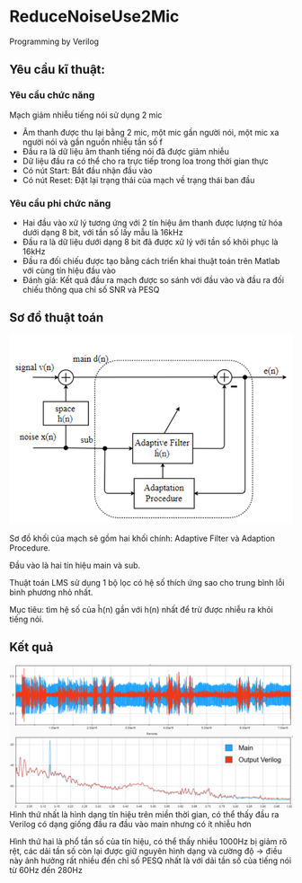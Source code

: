 # **ReduceNoiseUse2Mic**

Programming by Verilog

## **Yêu cầu kĩ thuật**:

### **Yêu cầu chức năng**

Mạch giảm nhiễu tiếng nói sử dụng 2 mic

- Âm thanh được thu lại bằng 2 mic, một mic gần người nói, một mic xa người nói và gần nguồn nhiễu tần số f
- Đầu ra là dữ liệu âm thanh tiếng nói đã được giảm nhiễu
- Dữ liệu đầu ra có thể cho ra trực tiếp trong loa trong thời gian thực
- Có nút Start: Bắt đầu nhận đầu vào
- Có nút Reset: Đặt lại trạng thái của mạch về trạng thái ban đầu

### **Yêu cầu phi chức năng**

- Hai đầu vào xử lý tương ứng với 2 tín hiệu âm thanh được lượng tử hóa dưới dạng 8 bit, với tần số lấy mẫu là 16kHz
- Đầu ra là dữ liệu dưới dạng 8 bit đã được xử lý với tần số khôi phục là 16kHz
- Đầu ra đối chiếu được tạo bằng cách triển khai thuật toán trên Matlab với cùng tín hiệu đầu vào
- Đánh giá: Kết quả đầu ra mạch được so sánh với đầu vào và đầu ra đối chiếu thông qua chỉ số SNR và PESQ

## **Sơ đồ thuật toán**

![Sơ đồ thuật toán](img/BlockDiagram.PNG)

Sơ đồ khối của mạch sẽ gồm hai khối chính: Adaptive Filter và Adaption Procedure.

Đầu vào là hai tín hiệu main và sub.

Thuật toán LMS sử dụng 1 bộ lọc có hệ số thích ứng sao cho trung bình lỗi bình phương nhỏ nhất.

Mục tiêu: tìm hệ số của ĥ(n) gần với h(n) nhất để trừ được nhiễu ra khỏi tiếng nói.

## **Kết quả**

![Kết quả](img/result.PNG)
Hình thứ nhất là hình dạng tín hiệu trên miền thời gian, có thể thấy đầu ra Verilog có dạng giống đầu ra đầu vào main nhưng có ít nhiễu hơn

Hình thứ hai là phổ tần số của tín hiệu, có thể thấy nhiễu 1000Hz bị giảm rõ rệt, các dải tần số còn lại được giữ nguyên hình dạng và cường độ -> điều này ảnh hưởng rất nhiều đến chỉ số PESQ nhất là với dải tần số của tiếng nói từ 60Hz đến 280Hz
